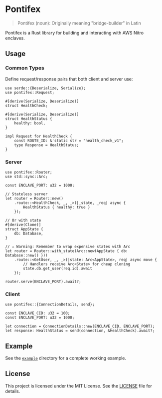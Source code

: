 # Pontifex

> Pontifex (noun): Originally meaning "bridge-builder" in Latin

Pontifex is a Rust library for building and interacting with AWS Nitro enclaves.

## Usage

### Common Types

Define request/response pairs that both client and server use:

```rust,ignore
use serde::{Deserialize, Serialize};
use pontifex::Request;

#[derive(Serialize, Deserialize)]
struct HealthCheck;

#[derive(Serialize, Deserialize)]
struct HealthStatus {
    healthy: bool,
}

impl Request for HealthCheck {
    const ROUTE_ID: &'static str = "health_check_v1";
    type Response = HealthStatus;
}
```

### Server

```rust,ignore
use pontifex::Router;
use std::sync::Arc;

const ENCLAVE_PORT: u32 = 1000;

// Stateless server
let router = Router::new()
    .route::<HealthCheck, _, _>(|_state, _req| async {
        HealthStatus { healthy: true }
    });

// Or with state
#[derive(Clone)]
struct AppState {
    db: Database,
}

// ⚠️ Warning: Remember to wrap expensive states with Arc
let router = Router::with_state(Arc::new(AppState { db: Database::new() }))
    .route::<GetUser, _, _>(|state: Arc<AppState>, req| async move {
        // Handlers receive Arc<State> for cheap cloning
        state.db.get_user(req.id).await
    });

router.serve(ENCLAVE_PORT).await?;
```

### Client

```rust,ignore
use pontifex::{ConnectionDetails, send};

const ENCLAVE_CID: u32 = 100;
const ENCLAVE_PORT: u32 = 1000;

let connection = ConnectionDetails::new(ENCLAVE_CID, ENCLAVE_PORT);
let response: HealthStatus = send(connection, &HealthCheck).await?;
```

## Example

See the [`example`](example) directory for a complete working example.

## License

This project is licensed under the MIT License. See the [LICENSE](LICENSE) file for details.
